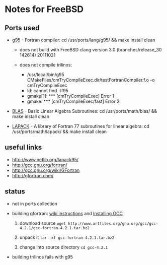 Notes for FreeBSD
=================

Ports used
----------
- [g95](http://www.freshports.org/lang/g95/) - Fortran compiler: cd /usr/ports/lang/g95/ && make install clean

  - does not build with FreeBSD clang version 3.0 (branches/release_30 142614) 20111021
  - does not compile trilinos:

      - /usr/local/bin/g95 CMakeFiles/cmTryCompileExec.dir/testFortranCompiler.f.o -o cmTryCompileExec
      - ld: cannot find -lf95
      - gmake[1]: *** [cmTryCompileExec] Error 1
      - gmake: *** [cmTryCompileExec/fast] Error 2

- [BLAS](http://www.freshports.org/math/blas/) - Basic Linear Algebra Subroutines: cd /usr/ports/math/blas/ && make install clean
- [LAPACK](http://www.freshports.org/math/lapack/) - A library of Fortran 77 subroutines for linear algebra: cd /usr/ports/math/lapack/ && make install clean

useful links
------------

- http://www.netlib.org/lapack95/
- http://gcc.gnu.org/fortran/
- http://gcc.gnu.org/wiki/GFortran
- http://gfortran.com/

status
------

- not in ports collection
- building gfortran: [wiki instructions](http://gcc.gnu.org/wiki/GFortranSource) and [Installing GCC](http://gcc.gnu.org/install/)

  1. download source
  ```wget http://www.artfiles.org/gnu.org/gcc/gcc-4.2.1/gcc-fortran-4.2.1.tar.bz2```

  2. unpack it
  ```tar -xf gcc-fortran-4.2.1.tar.bz2```

  3. change into source directory
  ```cd gcc-4.2.1```

- building trilinos fails with g95
